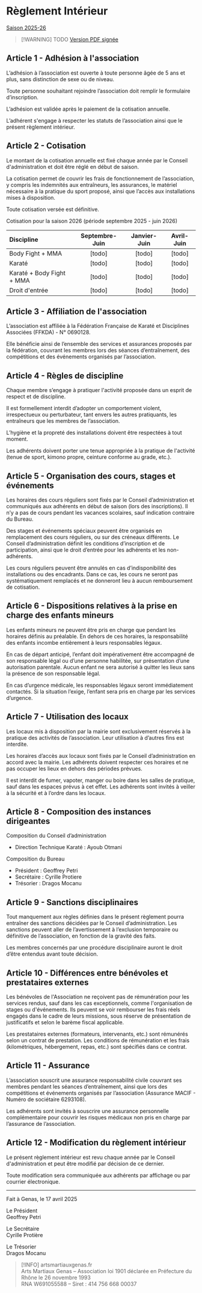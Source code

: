 # Règlement Intérieur

[Saison 2025-26](/docs/years/2025-26/)

> [!WARNING] TODO
> [Version PDF signée]()

## Article 1 - Adhésion à l'association

L’adhésion à l’association est ouverte à toute personne âgée de 5 ans et plus, sans distinction de sexe ou de niveau.

Toute personne souhaitant rejoindre l’association doit remplir le formulaire d’inscription.

L’adhésion est validée après le paiement de la cotisation annuelle.

L’adhérent s'engage à respecter les statuts de l’association ainsi que le présent règlement intérieur.

## Article 2 - Cotisation

Le montant de la cotisation annuelle est fixé chaque année par le Conseil d'administration et doit être réglé en début de saison.

La cotisation permet de couvrir les frais de fonctionnement de l’association, y compris les indemnités aux entraîneurs, les assurances, le matériel nécessaire à la pratique du sport proposé, ainsi que l’accès aux installations mises à disposition.

Toute cotisation versée est définitive.

Cotisation pour la saison 2026 (période septembre 2025 - juin 2026)

| Discipline                  | Septembre-Juin | Janvier-Juin | Avril-Juin |
| :-------------------------- | :------------: | :----------: | :--------: |
| Body Fight + MMA           |    [todo]    |   [todo]   |  [todo]  |
| Karaté                      |    [todo]    |   [todo]   |  [todo]  |
| Karaté + Body Fight + MMA |    [todo]    |   [todo]   |  [todo]  |
| Droit d'entrée              |    [todo]    |   [todo]   |  [todo]  |

## Article 3 - Affiliation de l'association

L’association est affiliée à la Fédération Française de Karaté et Disciplines Associées (FFKDA) - N° 0690128.

Elle bénéficie ainsi de l’ensemble des services et assurances proposés par la fédération, couvrant les membres lors des séances d’entraînement, des compétitions et des événements organisés par l’association.

## Article 4 - Règles de discipline

Chaque membre s’engage à pratiquer l'activité proposée dans un esprit de respect et de discipline.

Il est formellement interdit d’adopter un comportement violent, irrespectueux ou perturbateur, tant envers les autres pratiquants, les entraîneurs que les membres de l’association.

L’hygiène et la propreté des installations doivent être respectées à tout moment.

Les adhérents doivent porter une tenue appropriée à la pratique de l'activité (tenue de sport, kimono propre, ceinture conforme au grade, etc.).

## Article 5 - Organisation des cours, stages et événements

Les horaires des cours réguliers sont fixés par le Conseil d’administration et communiqués aux adhérents en début de saison (lors des inscriptions). Il n’y a pas de cours pendant les vacances scolaires, sauf indication contraire du Bureau.

Des stages et événements spéciaux peuvent être organisés en remplacement des cours réguliers, ou sur des créneaux différents. Le Conseil d’administration définit les conditions d’inscription et de participation, ainsi que le droit d’entrée pour les adhérents et les non-adhérents.

Les cours réguliers peuvent être annulés en cas d’indisponibilité des installations ou des encadrants. Dans ce cas, les cours ne seront pas systématiquement remplacés et ne donneront lieu à aucun remboursement de cotisation.

## Article 6 - Dispositions relatives à la prise en charge des enfants mineurs

Les enfants mineurs ne peuvent être pris en charge que pendant les horaires définis au préalable. En dehors de ces horaires, la responsabilité des enfants incombe entièrement à leurs responsables légaux.

En cas de départ anticipé, l’enfant doit impérativement être accompagné de son responsable légal ou d’une personne habilitée, sur présentation d’une autorisation parentale. Aucun enfant ne sera autorisé à quitter les lieux sans la présence de son responsable légal.

En cas d’urgence médicale, les responsables légaux seront immédiatement contactés. Si la situation l’exige, l’enfant sera pris en charge par les services d’urgence.

## Article 7 - Utilisation des locaux

Les locaux mis à disposition par la mairie sont exclusivement réservés à la pratique des activités de l’association. Leur utilisation à d’autres fins est interdite.

Les horaires d’accès aux locaux sont fixés par le Conseil d’administration en accord avec la mairie. Les adhérents doivent respecter ces horaires et ne pas occuper les lieux en dehors des périodes prévues.

Il est interdit de fumer, vapoter, manger ou boire dans les salles de pratique, sauf dans les espaces prévus à cet effet. Les adhérents sont invités à veiller à la sécurité et à l’ordre dans les locaux.

## Article 8 - Composition des instances dirigeantes

Composition du Conseil d’administration

- Direction Technique Karaté : Ayoub Otmani

Composition du Bureau

- Président : Geoffrey Petri  
- Secrétaire : Cyrille Protiere   
- Trésorier : Dragos Mocanu

## Article 9 - Sanctions disciplinaires

Tout manquement aux règles définies dans le présent règlement pourra entraîner des sanctions décidées par le Conseil d’administration. Les sanctions peuvent aller de l’avertissement à l’exclusion temporaire ou définitive de l’association, en fonction de la gravité des faits.

Les membres concernés par une procédure disciplinaire auront le droit d’être entendus avant toute décision.

## Article 10 - Différences entre bénévoles et prestataires externes

Les bénévoles de l'Association ne reçoivent pas de rémunération pour les services rendus, sauf dans les cas exceptionnels, comme l'organisation de stages ou d'événements. Ils peuvent se voir rembourser les frais réels engagés dans le cadre de leurs missions, sous réserve de présentation de justificatifs et selon le barème fiscal applicable.

Les prestataires externes (formateurs, intervenants, etc.) sont rémunérés selon un contrat de prestation. Les conditions de rémunération et les frais (kilométriques, hébergement, repas, etc.) sont spécifiés dans ce contrat.

## Article 11 - Assurance

L’association souscrit une assurance responsabilité civile couvrant ses membres pendant les séances d’entraînement, ainsi que lors des compétitions et événements organisés par l’association (Assurance MACIF - Numéro de sociétaire 6293108).

Les adhérents sont invités à souscrire une assurance personnelle complémentaire pour couvrir les risques médicaux non pris en charge par l’assurance de l’association.

## Article 12 - Modification du règlement intérieur

Le présent règlement intérieur est revu chaque année par le Conseil d'administration et peut être modifié par décision de ce dernier.

Toute modification sera communiquée aux adhérents par affichage ou par courrier électronique.

---

Fait à Genas, le 17 avril 2025

Le Président  
Geoffrey Petri

Le Secrétaire  
Cyrille Protière

Le Trésorier  
Dragos Mocanu

> [!INFO]
> artsmartiauxgenas.fr  
> Arts Martiaux Genas – Association loi 1901 déclarée en Préfecture du Rhône le 26 novembre 1993  
> RNA W691055588 – Siret : 414 756 668 00037
